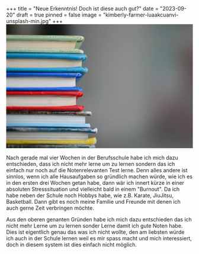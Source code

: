 +++
title = "Neue Erkenntnis! Doch ist diese auch gut?"
date = "2023-09-20"
draft = true
pinned = false
image = "kimberly-farmer-luaakcuanvi-unsplash-min.jpg"
+++
![](kimberly-farmer-luaakcuanvi-unsplash-min.jpg)

Nach gerade mal vier Wochen in der Berufsschule habe ich mich dazu entschieden, dass ich nicht mehr lerne um zu lernen sondern das ich einfach nur noch auf die Notenrelevanten Test lerne. Denn alles andere ist sinnlos, wenn ich alle Hausaufgaben so gründlich machen würde, wie ich es in den ersten drei Wochen getan habe, dann wär ich innert kürze in einer absoluten Stresssituation und vielleicht bald in einem "Burnout". Da ich habe neben der Schule noch Hobbys habe, wie z.B. Karate, JiuJitsu, Basketball. Dann gibt es noch meine Familie und Freunde mit denen ich auch gerne Zeit verbringen möchte. 

Aus den oberen genanten Gründen habe ich mich dazu entschieden das ich nicht mehr Lerne um zu lernen sonder Lerne damit ich gute Noten habe. Dies ist eigentlich genau das was ich nicht wollte, den am liebsten würde ich auch in der Schule lernen weil es mir spass macht und mich interessiert, doch in diesem system ist dies einfach nicht möglich.